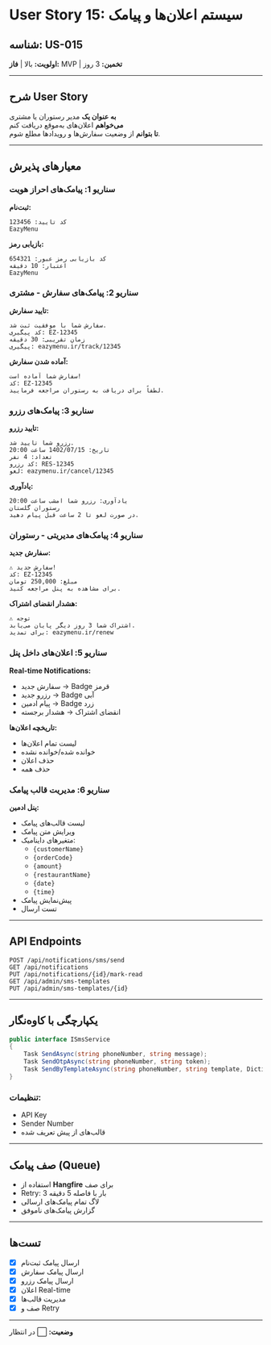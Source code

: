 # User Story 15: سیستم اعلان‌ها و پیامک

## شناسه: US-015
**اولویت:** بالا | **فاز:** MVP | **تخمین:** 3 روز

---

## شرح User Story

**به عنوان یک** مدیر رستوران یا مشتری  
**می‌خواهم** اعلان‌های به‌موقع دریافت کنم  
**تا بتوانم** از وضعیت سفارش‌ها و رویدادها مطلع شوم.

---

## معیارهای پذیرش

### سناریو 1: پیامک‌های احراز هویت
**ثبت‌نام:**
```
کد تایید: 123456
EazyMenu
```

**بازیابی رمز:**
```
کد بازیابی رمز عبور: 654321
اعتبار: 10 دقیقه
EazyMenu
```

### سناریو 2: پیامک‌های سفارش - مشتری
**تایید سفارش:**
```
سفارش شما با موفقیت ثبت شد.
کد پیگیری: EZ-12345
زمان تقریبی: 30 دقیقه
پیگیری: eazymenu.ir/track/12345
```

**آماده شدن سفارش:**
```
سفارش شما آماده است!
کد: EZ-12345
لطفاً برای دریافت به رستوران مراجعه فرمایید.
```

### سناریو 3: پیامک‌های رزرو
**تایید رزرو:**
```
رزرو شما تایید شد.
تاریخ: 1402/07/15 ساعت 20:00
تعداد: 4 نفر
کد رزرو: RES-12345
لغو: eazymenu.ir/cancel/12345
```

**یادآوری:**
```
یادآوری: رزرو شما امشب ساعت 20:00
رستوران گلستان
در صورت لغو تا 2 ساعت قبل پیام دهید.
```

### سناریو 4: پیامک‌های مدیریتی - رستوران
**سفارش جدید:**
```
⚠️ سفارش جدید!
کد: EZ-12345
مبلغ: 250,000 تومان
برای مشاهده به پنل مراجعه کنید.
```

**هشدار انقضای اشتراک:**
```
⚠️ توجه
اشتراک شما 3 روز دیگر پایان می‌یابد.
برای تمدید: eazymenu.ir/renew
```

### سناریو 5: اعلان‌های داخل پنل
**Real-time Notifications:**
- سفارش جدید → Badge قرمز
- رزرو جدید → Badge آبی
- پیام ادمین → Badge زرد
- انقضای اشتراک → هشدار برجسته

**تاریخچه اعلان‌ها:**
- لیست تمام اعلان‌ها
- خوانده شده/خوانده نشده
- حذف اعلان
- حذف همه

### سناریو 6: مدیریت قالب پیامک
**پنل ادمین:**
- لیست قالب‌های پیامک
- ویرایش متن پیامک
- متغیرهای داینامیک:
  - `{customerName}`
  - `{orderCode}`
  - `{amount}`
  - `{restaurantName}`
  - `{date}`
  - `{time}`
- پیش‌نمایش پیامک
- تست ارسال

---

## API Endpoints

```
POST /api/notifications/sms/send
GET /api/notifications
PUT /api/notifications/{id}/mark-read
GET /api/admin/sms-templates
PUT /api/admin/sms-templates/{id}
```

---

## یکپارچگی با کاوه‌نگار

```csharp
public interface ISmsService
{
    Task SendAsync(string phoneNumber, string message);
    Task SendOtpAsync(string phoneNumber, string token);
    Task SendByTemplateAsync(string phoneNumber, string template, Dictionary<string, string> parameters);
}
```

### تنظیمات:
- API Key
- Sender Number
- قالب‌های از پیش تعریف شده

---

## صف پیامک (Queue)

- استفاده از **Hangfire** برای صف
- Retry: 3 بار با فاصله 5 دقیقه
- لاگ تمام پیامک‌های ارسالی
- گزارش پیامک‌های ناموفق

---

## تست‌ها
- [x] ارسال پیامک ثبت‌نام
- [x] ارسال پیامک سفارش
- [x] ارسال پیامک رزرو
- [x] اعلان Real-time
- [x] مدیریت قالب‌ها
- [x] صف و Retry

---

**وضعیت:** ⬜ در انتظار
